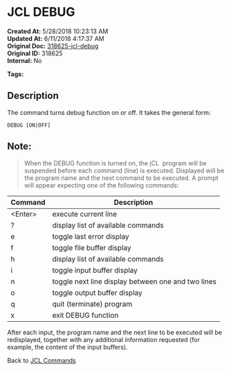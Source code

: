# JCL DEBUG

**Created At:** 5/28/2018 10:23:13 AM  
**Updated At:** 6/11/2018 4:17:37 AM  
**Original Doc:** [318625-jcl-debug](https://docs.jbase.com/45792-jcl/318625-jcl-debug)  
**Original ID:** 318625  
**Internal:** No  

**Tags:**
<badge text='jcl' vertical='middle' />

## Description 

The command turns debug function on or off. It takes the general form:

```
DEBUG [ON|OFF]
```



## Note: 


> When the DEBUG function is turned on, the jCL  program will be suspended before each command (line) is executed. Displayed will be the program name and the next command to be executed. A prompt will appear expecting one of the following commands:



| Command | Description  |
| --- | --- |
| &lt;Enter&gt;<br> | execute current line<br> |
| ?<br> | display list of available commands<br> |
| e<br> | toggle last error display<br> |
| f<br> | toggle file buffer display<br> |
| h<br> | display list of available commands<br> |
| i<br> | toggle input buffer display<br> |
| n<br> | toggle next line display between one and two lines<br> |
| o<br> | toggle output buffer display<br> |
| q<br> | quit (terminate) program<br> |
| x<br> | exit DEBUG function<br> |


After each input, the program name and the next line to be executed will be redisplayed, together with any additional information requested (for example, the content of the input buffers).



Back to [JCL Commands](jcl%20commands)



### 

